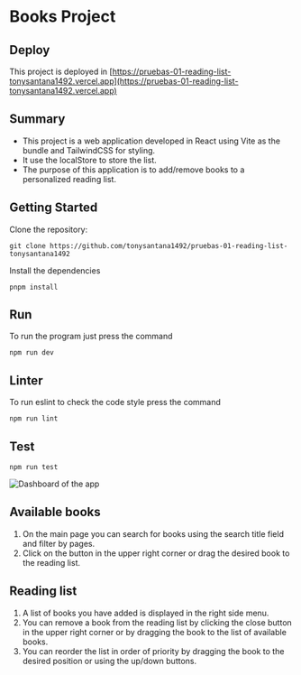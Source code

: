 # Books Project

## Deploy

This project is deployed in [https://pruebas-01-reading-list-tonysantana1492.vercel.app](https://pruebas-01-reading-list-tonysantana1492.vercel.app)

## Summary

- This project is a web application developed in React using Vite as the bundle and TailwindCSS for styling.
- It use the localStore to store the list.
- The purpose of this application is to add/remove books to a personalized reading list.

## Getting Started

Clone the repository:

```
git clone https://github.com/tonysantana1492/pruebas-01-reading-list-tonysantana1492
```

Install the dependencies

```
pnpm install
```

## Run

To run the program just press the command

```
npm run dev
```

## Linter

To run eslint to check the code style press the command

```
npm run lint
```

## Test

```
npm run test
```

![Dashboard of the app](https://pruebas-01-reading-list-tonysantana1492.vercel.app/screenshot.jpg)

## **Available books**

1. On the main page you can search for books using the search title field and filter by pages.
2. Click on the button in the upper right corner or drag the desired book to the reading list.

## **Reading list**

1. A list of books you have added is displayed in the right side menu.
2. You can remove a book from the reading list by clicking the close button in the upper right corner or by dragging the book to the list of available books.
3. You can reorder the list in order of priority by dragging the book to the desired position or using the up/down buttons.
